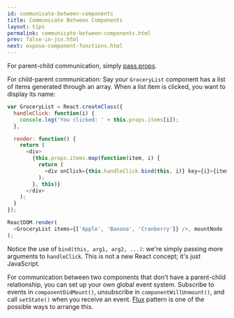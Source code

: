 ```yaml
---
id: communicate-between-components
title: Communicate Between Components
layout: tips
permalink: communicate-between-components.html
prev: false-in-jsx.html
next: expose-component-functions.html
---
```


For parent-child communication, simply [pass props](/react/docs/multiple-components.html).

For child-parent communication:
Say your `GroceryList` component has a list of items generated through an array. When a list item is clicked, you want to display its name:

```js
var GroceryList = React.createClass({
  handleClick: function(i) {
    console.log('You clicked: ' + this.props.items[i]);
  },

  render: function() {
    return (
      <div>
        {this.props.items.map(function(item, i) {
          return (
            <div onClick={this.handleClick.bind(this, i)} key={i}>{item}</div>
          );
        }, this)}
      </div>
    );
  }
});

ReactDOM.render(
  <GroceryList items={['Apple', 'Banana', 'Cranberry']} />, mountNode
);
```

Notice the use of `bind(this, arg1, arg2, ...)`: we're simply passing more arguments to `handleClick`. This is not a new React concept; it's just JavaScript.

For communication between two components that don't have a parent-child relationship, you can set up your own global event system. Subscribe to events in `componentDidMount()`, unsubscribe in `componentWillUnmount()`, and call `setState()` when you receive an event. [Flux](https://facebook.github.io/flux/) pattern is one of the possible ways to arrange this.
